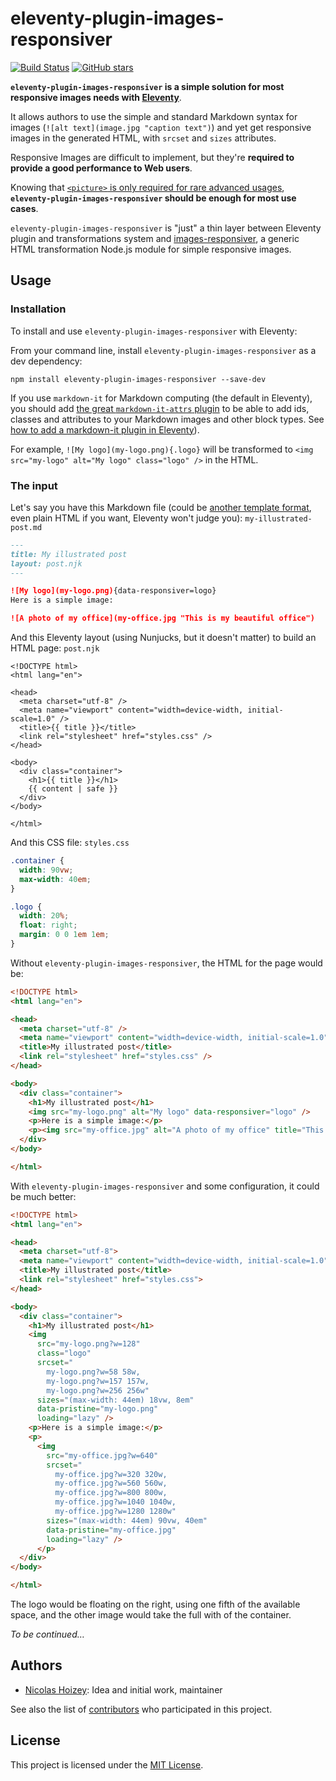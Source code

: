 # eleventy-plugin-images-responsiver

[![Build Status](https://travis-ci.org/nhoizey/eleventy-plugin-images-responsiver.svg?branch=master)](https://travis-ci.org/nhoizey/eleventy-plugin-images-responsiver)
[![GitHub stars](https://img.shields.io/github/stars/nhoizey/eleventy-plugin-images-responsiver.svg?style=social)](https://github.com/nhoizey/eleventy-plugin-images-responsiver/stargazers)

**`eleventy-plugin-images-responsiver` is a simple solution for most responsive images needs with [Eleventy](https://www.11ty.dev/)**.

It allows authors to use the simple and standard Markdown syntax for images (`![alt text](image.jpg "caption text")`) and yet get responsive images in the generated HTML, with `srcset` and `sizes` attributes.

Responsive Images are difficult to implement, but they're **required to provide a good performance to Web users**.

Knowing that [`<picture>` is only required for rare advanced usages](https://cloudfour.com/thinks/dont-use-picture-most-of-the-time/), **`eleventy-plugin-images-responsiver` should be enough for most use cases**.

`eleventy-plugin-images-responsiver` is "just" a thin layer between Eleventy plugin and transformations system and [images-responsiver](https://github.com/nhoizey/images-responsiver), a generic HTML transformation Node.js module for simple responsive images.

## Usage

### Installation

To install and use `eleventy-plugin-images-responsiver` with Eleventy:

From your command line, install `eleventy-plugin-images-responsiver` as a dev dependency:

```
npm install eleventy-plugin-images-responsiver --save-dev
```

If you use `markdown-it` for Markdown computing (the default in Eleventy), you should add [the great `markdown-it-attrs` plugin](https://github.com/arve0/markdown-it-attrs) to be able to add ids, classes and attributes to your Markdown images and other block types. See [how to add a markdown-it plugin in Eleventy](https://www.11ty.dev/docs/languages/markdown/#add-your-own-plugins)).

For example, `![My logo](my-logo.png){.logo}` will be transformed to `<img src="my-logo" alt="My logo" class="logo" />` in the HTML.

### The input

Let's say you have this Markdown file (could be [another template format](https://www.11ty.dev/docs/languages/), even plain HTML if you want, Eleventy won't judge you): `my-illustrated-post.md`

```markdown
---
title: My illustrated post
layout: post.njk
---

![My logo](my-logo.png){data-responsiver=logo}
Here is a simple image:

![A photo of my office](my-office.jpg "This is my beautiful office")
```

And this Eleventy layout (using Nunjucks, but it doesn't matter) to build an HTML page: `post.njk`

```nunjucks
<!DOCTYPE html>
<html lang="en">

<head>
  <meta charset="utf-8" />
  <meta name="viewport" content="width=device-width, initial-scale=1.0" />
  <title>{{ title }}</title>
  <link rel="stylesheet" href="styles.css" />
</head>

<body>
  <div class="container">
    <h1>{{ title }}</h1>
    {{ content | safe }}
  </div>
</body>

</html>
```

And this CSS file: `styles.css`

```css
.container {
  width: 90vw;
  max-width: 40em;
}

.logo {
  width: 20%;
  float: right;
  margin: 0 0 1em 1em;
}
```

Without `eleventy-plugin-images-responsiver`, the HTML for the page would be:

```html
<!DOCTYPE html>
<html lang="en">

<head>
  <meta charset="utf-8" />
  <meta name="viewport" content="width=device-width, initial-scale=1.0" />
  <title>My illustrated post</title>
  <link rel="stylesheet" href="styles.css" />
</head>

<body>
  <div class="container">
    <h1>My illustrated post</h1>
    <img src="my-logo.png" alt="My logo" data-responsiver="logo" />
    <p>Here is a simple image:</p>
    <p><img src="my-office.jpg" alt="A photo of my office" title="This is my beautiful office" /></p>
  </div>
</body>

</html>
```

With `eleventy-plugin-images-responsiver` and some configuration, it could be much better:

```html
<!DOCTYPE html>
<html lang="en">

<head>
  <meta charset="utf-8">
  <meta name="viewport" content="width=device-width, initial-scale=1.0">
  <title>My illustrated post</title>
  <link rel="stylesheet" href="styles.css">
</head>

<body>
  <div class="container">
    <h1>My illustrated post</h1>
    <img
      src="my-logo.png?w=128"
      class="logo"
      srcset="
        my-logo.png?w=58 58w,
        my-logo.png?w=157 157w,
        my-logo.png?w=256 256w"
      sizes="(max-width: 44em) 18vw, 8em"
      data-pristine="my-logo.png"
      loading="lazy" />
    <p>Here is a simple image:</p>
    <p>
      <img
        src="my-office.jpg?w=640"
        srcset="
          my-office.jpg?w=320 320w, 
          my-office.jpg?w=560 560w,
          my-office.jpg?w=800 800w,
          my-office.jpg?w=1040 1040w,
          my-office.jpg?w=1280 1280w"
        sizes="(max-width: 44em) 90vw, 40em"
        data-pristine="my-office.jpg"
        loading="lazy" />
      </p>
  </div>
</body>

</html>
```

The logo would be floating on the right, using one fifth of the available space, and the other image would take the full with of the container.

*To be continued…*

## Authors

- [Nicolas Hoizey](https://github.com/nhoizey): Idea and initial work, maintainer

See also the list of [contributors](https://github.com/nhoizey/eleventy-plugin-images-responsiver/contributors) who participated in this project.

## License

This project is licensed under the [MIT License](LICENSE.md).
